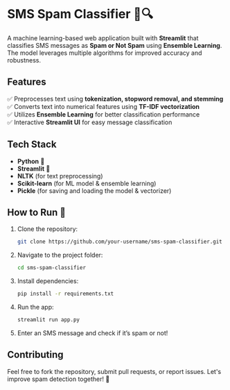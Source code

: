 # **SMS Spam Classifier** 📩🔍  
A machine learning-based web application built with **Streamlit** that classifies SMS messages as **Spam or Not Spam** using **Ensemble Learning**. The model leverages multiple algorithms for improved accuracy and robustness.

## **Features**  
✅ Preprocesses text using **tokenization, stopword removal, and stemming**  
✅ Converts text into numerical features using **TF-IDF vectorization**  
✅ Utilizes **Ensemble Learning** for better classification performance  
✅ Interactive **Streamlit UI** for easy message classification  

## **Tech Stack**  
- **Python** 🐍  
- **Streamlit** 🎨  
- **NLTK** (for text preprocessing)  
- **Scikit-learn** (for ML model & ensemble learning)  
- **Pickle** (for saving and loading the model & vectorizer)  

## **How to Run** 🚀  
1. Clone the repository:  
   ```bash  
   git clone https://github.com/your-username/sms-spam-classifier.git  
   ```  
2. Navigate to the project folder:  
   ```bash  
   cd sms-spam-classifier  
   ```  
3. Install dependencies:  
   ```bash  
   pip install -r requirements.txt  
   ```  
4. Run the app:  
   ```bash  
   streamlit run app.py  
   ```  
5. Enter an SMS message and check if it’s spam or not!  

## **Contributing**  
Feel free to fork the repository, submit pull requests, or report issues. Let's improve spam detection together! 🚀

